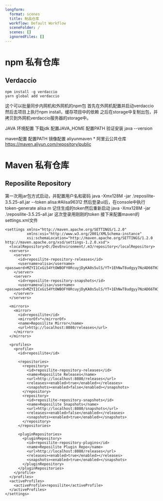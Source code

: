 ```yaml
---
longform:
  format: scenes
  title: 制品仓库
  workflow: Default Workflow
  sceneFolder: /
  scenes: []
  ignoredFiles: []
---
```

# npm 私有仓库
## Verdaccio

```
npm install -g verdaccio
yarn global add verdaccio
```
这个可以批量同步内网机和外网机的npm包
首先在外网机配置并启动verdaccio
然后去项目上执行npm install，缓存项目中的依赖
之后在storage中复制出包，并拷贝到外网机verdaccio服务器的storage中。

JAVA 环境配置
下载jdk
配置JAVA_HOME
配置PATH
验证安装 java --version

maven配置
配置PATH
镜像配置
<mirror>
  <id>aliyunmaven</id>
  <mirrorOf>*</mirrorOf>
  <name>阿里云公共仓库</name>
  <url>https://maven.aliyun.com/repository/public</url>
</mirror>
# Maven 私有仓库
## Reposilite Repository
第一次用jar包方式启动，并配置用户名和密码
java -Xmx128M -jar .\reposilite-3.5.25-all.jar --token alisa:#Alisa96312
然后登录ui后，在console中执行
token-generate alisa m
记住生成的token然后重新启动
java -Xmx128M -jar .\reposilite-3.5.25-all.jar
这次登录用刚刚的token
接下来配置maven的settings.xml文件
```
<settings xmlns="http://maven.apache.org/SETTINGS/1.2.0"
          xmlns:xsi="http://www.w3.org/2001/XMLSchema-instance"
          xsi:schemaLocation="http://maven.apache.org/SETTINGS/1.2.0 http://maven.apache.org/xsd/settings-1.2.0.xsd">
  <localRepository>D:/DevEnvironment/.m3/repository</localRepository>
  <servers>
    <server>
      <id>reposilite-repository-releases</id>
      <username>alisa</username><password>MZYI1CxGi54YtOWBOFY0RcuyjDyKA0s5ulS/YT+1EhNwT8udgyy7NzAD66TH3It8</password>
    </server>
    <server>
      <id>reposilite-repository-snapshots</id>
      <username>alisa</username><password>MZYI1CxGi54YtOWBOFY0RcuyjDyKA0s5ulS/YT+1EhNwT8udgyy7NzAD66TH3It8</password>
    </server>
  </servers>
  
  <mirrors>
    <mirror>
      <id>reposilite</id>
      <mirrorOf>*</mirrorOf>
      <name>Reposilite Mirror</name>
      <url>http://localhost:8080/releases</url>
    </mirror>
  </mirrors>
  
  <profiles>
    <profile>
      <id>reposilite</id>

      <repositories>
        <repository>
          <id>reposilite-repository-releases</id>
          <name>Reposilite Releases</name>
          <url>http://localhost:8080/releases</url>
          <releases><enabled>true</enabled></releases>
          <snapshots><enabled>false</enabled></snapshots>
        </repository>
        <repository>
          <id>reposilite-repository-snapshots</id>
          <name>Reposilite Snapshots</name>
          <url>http://localhost:8080/snapshots</url>
          <releases><enabled>false</enabled></releases>
          <snapshots><enabled>true</enabled></snapshots>
        </repository>
      </repositories>

      <pluginRepositories>
        <pluginRepository>
          <id>reposilite-repository-plugins</id>
          <name>Reposilite Plugin Repo</name>
          <url>http://localhost:8080/releases</url>
          <releases><enabled>true</enabled></releases>
          <snapshots><enabled>true</enabled></snapshots>
        </pluginRepository>
      </pluginRepositories>
    </profile>
  </profiles>
  <activeProfiles>
    <activeProfile>reposilite</activeProfile>
  </activeProfiles>
</settings>
```

